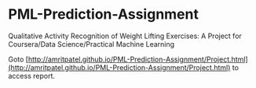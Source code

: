 # PML-Prediction-Assignment
Qualitative Activity Recognition of Weight Lifting Exercises: A Project for Coursera/Data Science/Practical Machine Learning

Goto [http://amritpatel.github.io/PML-Prediction-Assignment/Project.html](http://amritpatel.github.io/PML-Prediction-Assignment/Project.html) to access report.
